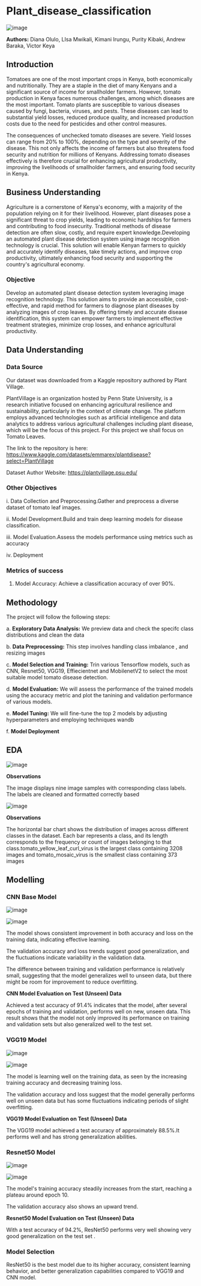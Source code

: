 # Plant_disease_classification
![image](https://github.com/user-attachments/assets/ae644a5b-6bad-4b08-a941-861cb9681bc6)

**Authors:** Diana Olulo, LIsa Mwikali, Kimani Irungu, Purity Kibaki, Andrew Baraka, Victor Keya
## Introduction
Tomatoes are one of the most important crops in Kenya, both economically and nutritionally. They are a staple in the diet of many Kenyans and a significant source of income for smallholder farmers. However, tomato production in Kenya faces numerous challenges, among which diseases are the most important. Tomato plants are susceptible to various diseases caused by fungi, bacteria, viruses, and pests. These diseases can lead to substantial yield losses, reduced produce quality, and increased production costs due to the need for pesticides and other control measures.

The consequences of unchecked tomato diseases are severe. Yield losses can range from 20% to 100%, depending on the type and severity of the disease. This not only affects the income of farmers but also threatens food security and nutrition for millions of Kenyans. Addressing tomato diseases effectively is therefore crucial for enhancing agricultural productivity, improving the livelihoods of smallholder farmers, and ensuring food security in Kenya.

## Business Understanding

Agriculture is a cornerstone of Kenya's economy, with a majority of the population relying on it for their livelihood. However, plant diseases pose a significant threat to crop yields, leading to economic hardships for farmers and contributing to food insecurity. Traditional methods of disease detection are often slow, costly, and require expert knowledge.Developing an automated plant disease detection system using image recognition technology is crucial. This solution will enable Kenyan farmers to quickly and accurately identify diseases, take timely actions, and improve crop productivity, ultimately enhancing food security and supporting the country's agricultural economy.

### Objective

Develop an automated plant disease detection system leveraging image recognition technology. This solution aims to provide an accessible, cost-effective, and rapid method for farmers to diagnose plant diseases by analyzing images of crop leaves. By offering timely and accurate disease identification, this system can empower farmers to implement effective treatment strategies, minimize crop losses, and enhance agricultural productivity.


## Data Understanding

### Data Source

Our dataset was downloaded from a Kaggle repository authored by Plant Village.

PlantVillage is an organization hosted by Penn State University, is a research initiative focused on enhancing agricultural resilience and sustainability, particularly in the context of climate change. The platform employs advanced technologies such as artificial intelligence and data analytics to address various agricultural challenges including plant disease, which will be the focus of this project.
For this project we shall focus on Tomato Leaves.

The link to the repository is here: https://www.kaggle.com/datasets/emmarex/plantdisease?select=PlantVillage

Dataset Author Website: https://plantvillage.psu.edu/


### Other Objectives
i. Data Collection and Preprocessing.Gather and preprocess a diverse dataset of tomato leaf images.

ii. Model Development.Build and train deep learning models for disease classification.

iii. Model Evaluation.Assess the models performance using metrics such as accuracy

iv. Deployment



### Metrics of success
1. Model Accuracy: Achieve a classification accuracy of over 90%.


## Methodology
The project will follow the following steps:

a. **Exploratory Data Analysis:** We preview data and check the specifc class distributions and  clean the data 

b. **Data Preprocessing:** This step involves handling class imbalance , and resizing images 

c. **Model Selection and Training:** Trin various Tensorflow models, such as CNN, Resnet50, VGG19, Effiecientnet and MobilenetV2 to select the most suitable model tomato disease detection.

d. **Model Evaluation:** We will assess the performance of the trained models using  the accuracy metric and plot the tanining and validation performance of various models.

e. **Model Tuning:** We will fine-tune the top 2 models by adjusting hyperparameters and employing techniques wandb

f. **Model Deployment**

## EDA
![image](https://github.com/user-attachments/assets/dce0178c-4477-4b9e-af38-f1ca3ad036de)

**Observations**

The image displays nine image samples with corresponding class labels. The labels are  cleaned and formatted correctly based

![image](https://github.com/user-attachments/assets/d2989640-7b3b-46a5-a3a4-1b9e7757a942)

**Observations**

The horizontal bar chart shows the distribution of images across different classes in the dataset. Each bar represents a class, and its length corresponds to the frequency or count of images belonging to that class.tomato_yellow_leaf_curl_virus is the largest class containing 3208 images and tomato_mosaic_virus is the smallest class containing 373 images

## Modelling
### CNN Base Model 

![image](https://github.com/user-attachments/assets/ea2432c2-cf2a-4249-868a-95b836ab755e)

![image](https://github.com/user-attachments/assets/89eb0bab-1558-4ba7-8f39-b11f0c1435bb)

The model shows consistent improvement in both accuracy and loss on the training data, indicating effective learning.

The validation accuracy and loss trends suggest good generalization, and the fluctuations indicate variability in the validation data.

The difference between training and validation performance is relatively small, suggesting that the model generalizes well to unseen data, but there might be room for improvement to reduce overfitting.

**CNN Model Evaluation on Test (Unseen) Data**

Achieved a test accuracy of 91.4% indicates that the model, after several epochs of training and validation, performs  well on new, unseen data. This result shows that the model not only improved its performance on training and validation sets but also generalized well to the test set.

### VGG19 Model

![image](https://github.com/user-attachments/assets/8f8e9cce-3044-43eb-846f-4c0619cbeaa2)

![image](https://github.com/user-attachments/assets/18099fb4-948a-4a6b-9437-39d44706bc02)

The model is learning well on the training data, as seen by the increasing training accuracy and decreasing training loss.

The validation accuracy and loss suggest that the model generally performs well on unseen data but has some fluctuations indicating periods of slight overfitting.

**VGG19 Model Evaluation on Test (Unseen) Data**

The VGG19 model achieved a test accuracy of approximately 88.5%.It performs well and has strong generalization abilities.

### Resnet50 Model

![image](https://github.com/user-attachments/assets/0c4dd402-76ec-4406-9828-9f816766bb09)

![image](https://github.com/user-attachments/assets/110d1c1f-4a04-4681-887e-d07eb99b037a)

The model's training accuracy steadily increases from the start, reaching a plateau around epoch 10.

The validation accuracy also shows an upward trend.

**Resnet50 Model Evaluation on Test (Unseen) Data**

With a test accuracy of 94.2%, ResNet50 performs very well showing very good generalization on the test set .

### Model Selection

ResNet50 is the best model due to its higher accuracy, consistent learning behavior, and better generalization capabilities compared to VGG19 and CNN model.
